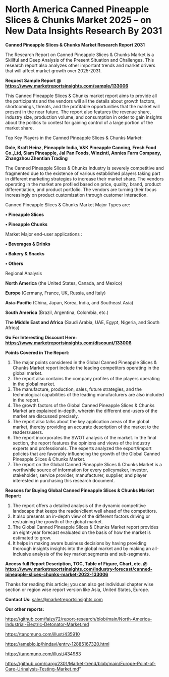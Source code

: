 # North America Canned Pineapple Slices & Chunks Market 2025 – on New Data Insights Research By 2031

<strong>Canned Pineapple Slices & Chunks Market Research Report 2031</strong>

The Research Report on Canned Pineapple Slices & Chunks Market is a Skillful and Deep Analysis of the Present Situation and Challenges. This research report also analyzes other important trends and market drivers that will affect market growth over 2025-2031.

<strong>Request Sample Report @ <a href=https://www.marketreportsinsights.com/sample/133006>https://www.marketreportsinsights.com/sample/133006</a></strong>

This Canned Pineapple Slices & Chunks market report aims to provide all the participants and the vendors will all the details about growth factors, shortcomings, threats, and the profitable opportunities that the market will present in the near future. The report also features the revenue share, industry size, production volume, and consumption in order to gain insights about the politics to contest for gaining control of a large portion of the market share.

Top Key Players in the Canned Pineapple Slices & Chunks Market:

<strong>Dole, Kraft Heinz, Pineapple India, V&K Pineapple Canning, Fresh Food Co.,Ltd, Siam Pineapple, Jal Pan Foods, Winzintl, Annies Farm Company, Zhangzhou Zhentian Trading</strong>

The Canned Pineapple Slices & Chunks Industry is severely competitive and fragmented due to the existence of various established players taking part in different marketing strategies to increase their market share. The vendors operating in the market are profiled based on price, quality, brand, product differentiation, and product portfolio. The vendors are turning their focus increasingly on product customization through customer interaction.

Canned Pineapple Slices & Chunks Market Major Types are:

<strong>• Pineapple Slices

• Pineapple Chunks</strong>

Market Major end-user applications :

<strong>• Beverages & Drinks

• Bakery & Snacks

• Others</strong>

Regional Analysis

</u><strong><b>North America</b></strong> (the United States, Canada, and Mexico)

<strong><b>Europe </b></strong>(Germany, France, UK, Russia, and Italy)

<strong><b>Asia-Pacific</b></strong> (China, Japan, Korea, India, and Southeast Asia)

<strong><b>South America</b></strong> (Brazil, Argentina, Colombia, etc.)

<strong><b>The Middle East and Africa</b></strong> (Saudi Arabia, UAE, Egypt, Nigeria, and South Africa)

<strong>Go For Interesting Discount Here: <a href=https://www.marketreportsinsights.com/discount/133006>https://www.marketreportsinsights.com/discount/133006</a></strong>

<strong>Points Covered in The Report:</strong>
<ol>
  <li>The major points considered in the Global Canned Pineapple Slices & Chunks Market report include the leading competitors operating in the global market.</li>
  <li>The report also contains the company profiles of the players operating in the global market.</li>
  <li>The manufacture, production, sales, future strategies, and the technological capabilities of the leading manufacturers are also included in the report.</li>
  <li>The growth factors of the Global Canned Pineapple Slices & Chunks Market are explained in-depth, wherein the different end-users of the market are discussed precisely.</li>
  <li>The report also talks about the key application areas of the global market, thereby providing an accurate description of the market to the readers/users.</li>
  <li>The report incorporates the SWOT analysis of the market. In the final section, the report features the opinions and views of the industry experts and professionals. The experts analyzed the export/import policies that are favorably influencing the growth of the Global Canned Pineapple Slices & Chunks Market.</li>
  <li>The report on the Global Canned Pineapple Slices & Chunks Market is a worthwhile source of information for every policymaker, investor, stakeholder, service provider, manufacturer, supplier, and player interested in purchasing this research document.</li>
</ol>
<strong>Reasons for Buying Global Canned Pineapple Slices & Chunks Market Report:</strong>

<ol>
  <li>The report offers a detailed analysis of the dynamic competitive landscape that keeps the reader/client well ahead of the competitors.</li>
  <li>It also presents an in-depth view of the different factors driving or restraining the growth of the global market.</li>
  <li>The Global Canned Pineapple Slices & Chunks Market report provides an eight-year forecast evaluated on the basis of how the market is estimated to grow.</li>
  <li>It helps in making aware business decisions by having providing thorough insights insights into the global market and by making an all-inclusive analysis of the key market segments and sub-segments.</li>
</ol>
<strong>Access full Report Description, TOC, Table of Figure, Chart, etc. @ <a href=https://www.marketreportsinsights.com/industry-forecast/canned-pineapple-slices-chunks-market-2022-133006>https://www.marketreportsinsights.com/industry-forecast/canned-pineapple-slices-chunks-market-2022-133006</a></strong>


Thanks for reading this article; you can also get individual chapter wise section or region wise report version like Asia, United States, Europe.

<strong>Contact Us:</strong>
sales@marketreportsinsights.com

<strong>Our other reports:</strong>

<a href=https://github.com/faizy72/report-research/blob/main/North-America-Industrial-Electric-Detonator-Market.md>https://github.com/faizy72/report-research/blob/main/North-America-Industrial-Electric-Detonator-Market.md</a>

<a href=https://tanomuno.com/illust/435910>https://tanomuno.com/illust/435910</a>

<a href=https://ameblo.jp/hindavi/entry-12885167320.html>https://ameblo.jp/hindavi/entry-12885167320.html</a>

<a href=https://tanomuno.com/illust/434983>https://tanomuno.com/illust/434983</a>

<a href=https://github.com/cargo2301/Market-trend/blob/main/Europe-Point-of-Care-Urinalysis-Testing-Market.md>https://github.com/cargo2301/Market-trend/blob/main/Europe-Point-of-Care-Urinalysis-Testing-Market.md</a>"
